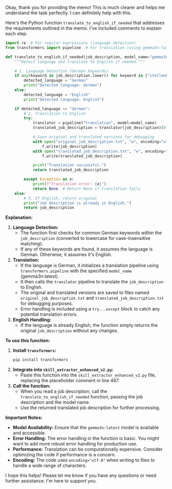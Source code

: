 Okay, thank you for providing the memo! This is much clearer and helps me understand the task perfectly. I can definitely help with this.

Here's the Python function `translate_to_english_if_needed` that addresses the requirements outlined in the memo. I've included comments to explain each step.

```python
import re  # For regular expressions (language detection)
from transformers import pipeline  # For translation (using gemma3n:latest)

def translate_to_english_if_needed(job_description, model_name="gemma3n:latest"):
    """Detect language and translate to English if needed."""

    # 1. Language Detection (German keywords)
    if any(keyword in job_description.lower() for keyword in ["stellenbeschreibung", "über uns", "bewerbung", "forderung", "profil"]):
        detected_language = "German"
        print("Detected language: German")
    else:
        detected_language = "English"
        print("Detected language: English")

    if detected_language == "German":
        # 2. Translation to English
        try:
            translator = pipeline("translation", model=model_name)
            translated_job_description = translator(job_description)[0]['translation_text']

            # Save original and translated versions for debugging
            with open("original_job_description.txt", "w", encoding="utf-8") as f:
                f.write(job_description)
            with open("translated_job_description.txt", "w", encoding="utf-8") as f:
                f.write(translated_job_description)

            print("Translation successful.")
            return translated_job_description

        except Exception as e:
            print(f"Translation error: {e}")
            return None  # Return None if translation fails
    else:
        # 3. If English, return original
        print("Job description is already in English.")
        return job_description
```

**Explanation:**

1.  **Language Detection:**
    *   The function first checks for common German keywords within the `job_description` (converted to lowercase for case-insensitive matching).
    *   If any of these keywords are found, it assumes the language is German. Otherwise, it assumes it's English.
2.  **Translation:**
    *   If the language is German, it initializes a translation pipeline using `transformers.pipeline` with the specified `model_name` (gemma3n:latest).
    *   It then calls the `translator` pipeline to translate the `job_description` to English.
    *   The original and translated versions are saved to files named `original_job_description.txt` and `translated_job_description.txt` for debugging purposes.
    *   Error handling is included using a `try...except` block to catch any potential translation errors.
3.  **English Handling:**
    *   If the language is already English, the function simply returns the original `job_description` without any changes.

**To use this function:**

1.  **Install `transformers`:**
    ```bash
    pip install transformers
    ```
2.  **Integrate into `skill_extractor_enhanced_v2.py`:**
    *   Paste this function into the `skill_extractor_enhanced_v2.py` file, replacing the placeholder comment in line 487.
3.  **Call the function:**
    *   When you read a job description, call the `translate_to_english_if_needed` function, passing the job description and the model name.
    *   Use the returned translated job description for further processing.

**Important Notes:**

*   **Model Availability:** Ensure that the `gemma3n:latest` model is available and accessible.
*   **Error Handling:** The error handling in the function is basic. You might want to add more robust error handling for production use.
*   **Performance:** Translation can be computationally expensive. Consider optimizing the code if performance is a concern.
*   **Encoding:** The code uses `encoding="utf-8"` when writing to files to handle a wide range of characters.

I hope this helps! Please let me know if you have any questions or need further assistance. I'm here to support you.